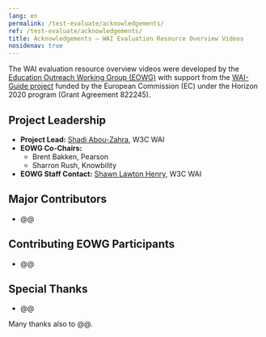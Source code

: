 ```yaml
---
lang: en
permalink: /test-evaluate/acknowledgements/
ref: /test-evaluate/acknowledgements/
title: Acknowledgements – WAI Evaluation Resource Overview Videos
nosidenav: true
---
```


The WAI evaluation resource overview videos were developed by the [Education Outreach Working Group (EOWG)](https://www.w3.org/WAI/EO/) with support from the [WAI-Guide project]( https://www.w3.org/WAI/about/projects/wai-guide/) funded by the European Commission (EC) under the Horizon 2020 program (Grant Agreement 822245).

Project Leadership
------------------

-   **Project Lead:** [Shadi Abou-Zahra](https://www.w3.org/People/shadi), W3C WAI
-   **EOWG Co-Chairs:**
    -   Brent Bakken, Pearson
    -   Sharron Rush, Knowbility
-   **EOWG Staff Contact:** [Shawn Lawton Henry](https://www.w3.org/People/shawn), W3C WAI

Major Contributors
------------------

-   @@

Contributing EOWG Participants
------------------------------

-   @@

Special Thanks
--------------

-   @@

Many thanks also to @@.
